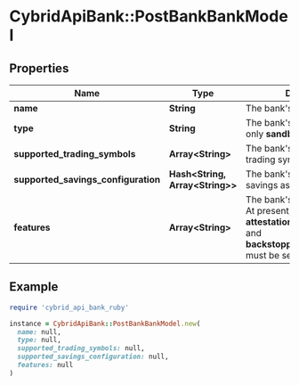 # CybridApiBank::PostBankBankModel

## Properties

| Name | Type | Description | Notes |
| ---- | ---- | ----------- | ----- |
| **name** | **String** | The bank&#39;s name. |  |
| **type** | **String** | The bank&#39;s type. At present, only **sandbox** is supported. |  |
| **supported_trading_symbols** | **Array&lt;String&gt;** | The bank&#39;s list of supported trading symbols. |  |
| **supported_savings_configuration** | **Hash&lt;String, Array&lt;String&gt;&gt;** | The bank&#39;s list of supported savings asset by provider. | [optional] |
| **features** | **Array&lt;String&gt;** | The bank&#39;s enabled features. At present, both **attestation_identity_records** and **backstopped_funding_source** must be set. |  |

## Example

```ruby
require 'cybrid_api_bank_ruby'

instance = CybridApiBank::PostBankBankModel.new(
  name: null,
  type: null,
  supported_trading_symbols: null,
  supported_savings_configuration: null,
  features: null
)
```

